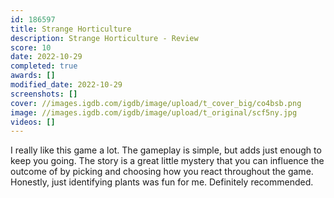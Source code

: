 ```yaml
---
id: 186597
title: Strange Horticulture
description: Strange Horticulture - Review
score: 10
date: 2022-10-29
completed: true
awards: []
modified_date: 2022-10-29
screenshots: []
cover: //images.igdb.com/igdb/image/upload/t_cover_big/co4bsb.png
image: //images.igdb.com/igdb/image/upload/t_original/scf5ny.jpg
videos: []
---
```

I really like this game a lot. The gameplay is simple, but adds just enough to keep you going. The story is a great little mystery that you can influence the outcome of by picking and choosing how you react throughout the game. Honestly, just identifying plants was fun for me. Definitely recommended.
